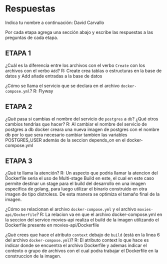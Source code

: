 # Respuestas

Indica tu nombre a continuación: David Carvallo

Por cada etapa agrega una sección abajo y escribe las respuestas a las preguntas de cada etapa.

## ETAPA 1

¿Cuál es la diferencia entre los archivos con el verbo `Create` con los archivos con el verbo `Add`?
R: Create crea tablas o estructuras en la base de datos y Add añade entradas a la base de datos

¿Cómo se llama el servicio que se declara en el archivo `docker-compose.yml`?
R: Flyway

## ETAPA 2

¿Qué pasa si cambias el nombre del servicio de `postgres` a `db`? ¿Qué otros cambios tendrías que hacer?
R: Al cambiar el nombre del servicio de postgres a db docker creara una nueva imagen de postgres con el nombre db por lo que sera necesario cambiar tambien las variables POSTGRES_USER además de la seccion depends_on en el docker-compose.yml

## ETAPA 3

¿Qué te llama la atención?
R: Un aspecto que podria llamar la atencion del Dockerfile seria el uso de Multi-stage Build en este, el cual en este caso permite destinar un stage para el build del desarrollo en una imagen especifica de golang, para luego utilizar el binario construido en otra imagen de tipo distroless. De esta manera se optimiza el tamaño final de la imagen.

¿Cómo se relacionan el archivo `docker-compose.yml` y el archivo `movies-api/Dockerfile`?
R: La relacion va en que el archivo docker-compose.yml en la seccion del service movies-api realiza el build de la imagen utilizando el Dockerfile presente en movies-api/Dockerfile

¿Qué crees que hace el atributo `context` debajo de `build` (está en la linea 6 del archivo `docker-compose.yml`)?
R: El atributo context lo que hace es indicar donde se encuentra el archivo Dockerfile y ademas indicar el contexto o grupo de archivos con el cual podra trabajar el Dockerfile en la construccion de la imagen.
